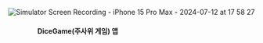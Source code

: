 ![Simulator Screen Recording - iPhone 15 Pro Max - 2024-07-12 at 17 58 27](https://github.com/user-attachments/assets/19f6dd1b-2ec8-42e7-99ea-d75072aba3fe)  
#### &nbsp;&nbsp;&nbsp;&nbsp;&nbsp;&nbsp;&nbsp;&nbsp;&nbsp;&nbsp;&nbsp;&nbsp;&nbsp;&nbsp;&nbsp;&nbsp;&nbsp; DiceGame(주사위 게임) 앱  
